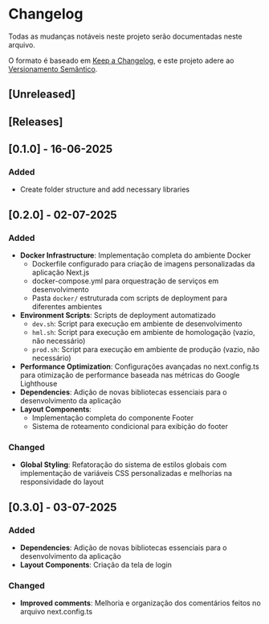 # Changelog

Todas as mudanças notáveis neste projeto serão documentadas neste arquivo.

O formato é baseado em [Keep a Changelog](https://keepachangelog.com/en/1.1.0/),
e este projeto adere ao [Versionamento Semântico](https://semver.org/spec/v2.0.0.html).

## [Unreleased]

## [Releases]

## [0.1.0] - 16-06-2025

### Added

- Create folder structure and add necessary libraries

## [0.2.0] - 02-07-2025

### Added

- **Docker Infrastructure**: Implementação completa do ambiente Docker
  - Dockerfile configurado para criação de imagens personalizadas da aplicação Next.js
  - docker-compose.yml para orquestração de serviços em desenvolvimento
  - Pasta `docker/` estruturada com scripts de deployment para diferentes ambientes
- **Environment Scripts**: Scripts de deployment automatizado
  - `dev.sh`: Script para execução em ambiente de desenvolvimento
  - `hml.sh`: Script para execução em ambiente de homologação (vazio, não necessário)
  - `prod.sh`: Script para execução em ambiente de produção (vazio, não necessário)
- **Performance Optimization**: Configurações avançadas no next.config.ts para otimização de performance baseada nas métricas do Google Lighthouse
- **Dependencies**: Adição de novas bibliotecas essenciais para o desenvolvimento da aplicação
- **Layout Components**:
  - Implementação completa do componente Footer
  - Sistema de roteamento condicional para exibição do footer

### Changed

- **Global Styling**: Refatoração do sistema de estilos globais com implementação de variáveis CSS personalizadas e melhorias na responsividade do layout

## [0.3.0] - 03-07-2025

### Added

- **Dependencies**: Adição de novas bibliotecas essenciais para o desenvolvimento da aplicação
- **Layout Components**: Criação da tela de login

### Changed

- **Improved comments**: Melhoria e organização dos comentários feitos no arquivo next.config.ts
